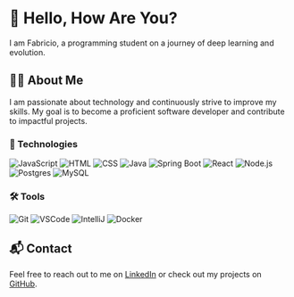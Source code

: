 # 👋 Hello, How Are You?

I am Fabricio, a programming student on a journey of deep learning and evolution.

## 👨‍💻 About Me
I am passionate about technology and continuously strive to improve my skills. My goal is to become a proficient software developer and contribute to impactful projects.

### 🚀 Technologies
![JavaScript](https://img.shields.io/badge/-JavaScript-323330?style=for-the-badge&logo=javascript&logoColor=F7DF1E)
![HTML](https://img.shields.io/badge/-HTML-323330?style=for-the-badge&logo=html5&logoColor=E34F26)
![CSS](https://img.shields.io/badge/-CSS-323330?style=for-the-badge&logo=css3&logoColor=1572B6)
![Java](https://img.shields.io/badge/-Java-323330?style=for-the-badge&logo=openjdk&logoColor=007396)
![Spring Boot](https://img.shields.io/badge/-Spring%20Boot-323330?style=for-the-badge&logo=spring-boot&logoColor=6DB33F)
![React](https://img.shields.io/badge/-React-323330?style=for-the-badge&logo=react&logoColor=61DAFB)
![Node.js](https://img.shields.io/badge/-Node.js-323330?style=for-the-badge&logo=node.js&logoColor=339933)
![Postgres](https://img.shields.io/badge/-Postgres-323330?style=for-the-badge&logo=postgresql&logoColor=336791)
![MySQL](https://img.shields.io/badge/-MySQL-323330?style=for-the-badge&logo=mysql&logoColor=4479A1)

### 🛠️ Tools
![Git](https://img.shields.io/badge/-Git-323330?style=for-the-badge&logo=git&logoColor=F05032)
![VSCode](https://img.shields.io/badge/-VSCode-323330?style=for-the-badge&logo=visual-studio-code&logoColor=007ACC)
![IntelliJ](https://img.shields.io/badge/-IntelliJ-323330?style=for-the-badge&logo=intellij-idea&logoColor=FFFFFF)
![Docker](https://img.shields.io/badge/-Docker-323330?style=for-the-badge&logo=docker&logoColor=2496ED)

## 📬 Contact
Feel free to reach out to me on [LinkedIn](https://www.linkedin.com/in/fabriciolucasz/) or check out my projects on [GitHub](https://github.com/fabriciolucasz).
